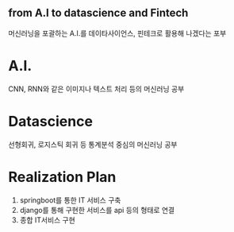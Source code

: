 ## from A.I to datascience and Fintech
머신러닝을 포괄하는 A.I.를 데이타사이언스, 핀테크로 활용해 나겠다는 포부

# A.I.
CNN, RNN와 같은 이미지나 텍스트 처리 등의 머신러닝 공부

# Datascience
선형회귀, 로지스틱 회귀 등 통계분석 중심의 머신러닝 공부

# Realization Plan
1. springboot를 통한 IT 서비스 구축
2. django를 통해 구현한 서비스를 api 등의 형태로 연결
3. 종합 IT서비스 구현

